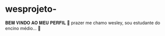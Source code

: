 # wesprojeto-
𝐁𝐄𝐌 𝐕𝐈𝐍𝐃𝐎 𝐀𝐎 𝐌𝐄𝐔 𝐏𝐄𝐑𝐅𝐈𝐋 💜 
prazer me chamo wesley, sou estudante do encino médio... 💙
